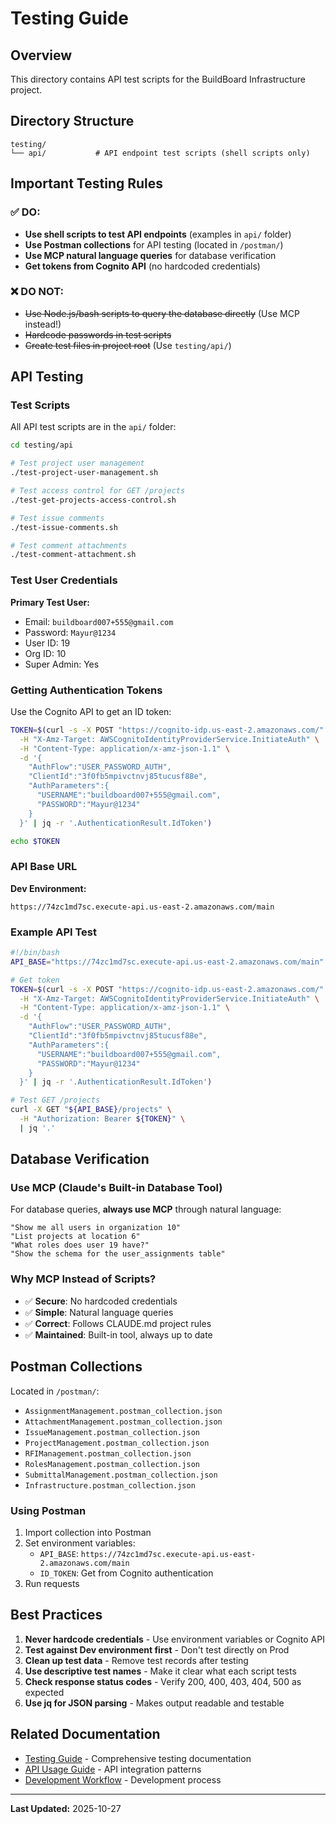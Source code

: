 # Testing Guide

## Overview

This directory contains API test scripts for the BuildBoard Infrastructure project.

## Directory Structure

```
testing/
└── api/           # API endpoint test scripts (shell scripts only)
```

## Important Testing Rules

### ✅ DO:
- **Use shell scripts to test API endpoints** (examples in `api/` folder)
- **Use Postman collections** for API testing (located in `/postman/`)
- **Use MCP natural language queries** for database verification
- **Get tokens from Cognito API** (no hardcoded credentials)

### ❌ DO NOT:
- ~~Use Node.js/bash scripts to query the database directly~~ (Use MCP instead!)
- ~~Hardcode passwords in test scripts~~
- ~~Create test files in project root~~ (Use `testing/api/`)

## API Testing

### Test Scripts

All API test scripts are in the `api/` folder:

```bash
cd testing/api

# Test project user management
./test-project-user-management.sh

# Test access control for GET /projects
./test-get-projects-access-control.sh

# Test issue comments
./test-issue-comments.sh

# Test comment attachments
./test-comment-attachment.sh
```

### Test User Credentials

**Primary Test User:**
- Email: `buildboard007+555@gmail.com`
- Password: `Mayur@1234`
- User ID: 19
- Org ID: 10
- Super Admin: Yes

### Getting Authentication Tokens

Use the Cognito API to get an ID token:

```bash
TOKEN=$(curl -s -X POST "https://cognito-idp.us-east-2.amazonaws.com/" \
  -H "X-Amz-Target: AWSCognitoIdentityProviderService.InitiateAuth" \
  -H "Content-Type: application/x-amz-json-1.1" \
  -d '{
    "AuthFlow":"USER_PASSWORD_AUTH",
    "ClientId":"3f0fb5mpivctnvj85tucusf88e",
    "AuthParameters":{
      "USERNAME":"buildboard007+555@gmail.com",
      "PASSWORD":"Mayur@1234"
    }
  }' | jq -r '.AuthenticationResult.IdToken')

echo $TOKEN
```

### API Base URL

**Dev Environment:**
```
https://74zc1md7sc.execute-api.us-east-2.amazonaws.com/main
```

### Example API Test

```bash
#!/bin/bash
API_BASE="https://74zc1md7sc.execute-api.us-east-2.amazonaws.com/main"

# Get token
TOKEN=$(curl -s -X POST "https://cognito-idp.us-east-2.amazonaws.com/" \
  -H "X-Amz-Target: AWSCognitoIdentityProviderService.InitiateAuth" \
  -H "Content-Type: application/x-amz-json-1.1" \
  -d '{
    "AuthFlow":"USER_PASSWORD_AUTH",
    "ClientId":"3f0fb5mpivctnvj85tucusf88e",
    "AuthParameters":{
      "USERNAME":"buildboard007+555@gmail.com",
      "PASSWORD":"Mayur@1234"
    }
  }' | jq -r '.AuthenticationResult.IdToken')

# Test GET /projects
curl -X GET "${API_BASE}/projects" \
  -H "Authorization: Bearer ${TOKEN}" \
  | jq '.'
```

## Database Verification

### Use MCP (Claude's Built-in Database Tool)

For database queries, **always use MCP** through natural language:

```
"Show me all users in organization 10"
"List projects at location 6"
"What roles does user 19 have?"
"Show the schema for the user_assignments table"
```

### Why MCP Instead of Scripts?

- ✅ **Secure**: No hardcoded credentials
- ✅ **Simple**: Natural language queries
- ✅ **Correct**: Follows CLAUDE.md project rules
- ✅ **Maintained**: Built-in tool, always up to date

## Postman Collections

Located in `/postman/`:

- `AssignmentManagement.postman_collection.json`
- `AttachmentManagement.postman_collection.json`
- `IssueManagement.postman_collection.json`
- `ProjectManagement.postman_collection.json`
- `RFIManagement.postman_collection.json`
- `RolesManagement.postman_collection.json`
- `SubmittalManagement.postman_collection.json`
- `Infrastructure.postman_collection.json`

### Using Postman

1. Import collection into Postman
2. Set environment variables:
   - `API_BASE`: `https://74zc1md7sc.execute-api.us-east-2.amazonaws.com/main`
   - `ID_TOKEN`: Get from Cognito authentication
3. Run requests

## Best Practices

1. **Never hardcode credentials** - Use environment variables or Cognito API
2. **Test against Dev environment first** - Don't test directly on Prod
3. **Clean up test data** - Remove test records after testing
4. **Use descriptive test names** - Make it clear what each script tests
5. **Check response status codes** - Verify 200, 400, 403, 404, 500 as expected
6. **Use jq for JSON parsing** - Makes output readable and testable

## Related Documentation

- [Testing Guide](/docs/guides/testing-guide.md) - Comprehensive testing documentation
- [API Usage Guide](/docs/guides/api-usage-guide.md) - API integration patterns
- [Development Workflow](/docs/guides/development-workflow.md) - Development process

---

**Last Updated:** 2025-10-27